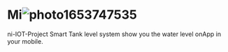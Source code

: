 # Mi![photo1653747535](https://user-images.githubusercontent.com/29107541/170829414-c78198ef-e234-41bf-bb72-2e4ab427a05b.jpeg)
ni-IOT-Project
Smart Tank level system show you the water level  onApp in your mobile.
